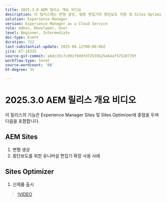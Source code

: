 ```yaml
---
title: 2025.3.0 AEM 릴리스 개요 비디오
description: 이 릴리스에는 변형 생성, 범용 편집기의 횡단보도 지원 및 Sites Optimizer의 새 제품 론치와 같은 AEM Sites 기능이 추가됩니다.
solution: Experience Manager
version: Experience Manager as a Cloud Service
role: Admin, Developer, User
level: Beginner, Intermediate
doc-type: Event
duration: 722
last-substantial-update: 2025-06-12T00:00:00Z
jira: KT-18325
source-git-commit: a6dc33c7c991f949fd72539525e64af57520778f
workflow-type: tm+mt
source-wordcount: '66'
ht-degree: 3%

---
```



# 2025.3.0 AEM 릴리스 개요 비디오

이 릴리스의 기능은 Experience Manager Sites 및 Sites Optimizer에 중점을 두며 다음을 포함합니다.

## AEM Sites

1. 변형 생성
1. 횡단보도를 위한 유니버설 편집기 확장 사용 사례

## Sites Optimizer

1. 신제품 출시

>[!VIDEO](https://video.tv.adobe.com/v/3463859/?learn=on&enablevpops)
